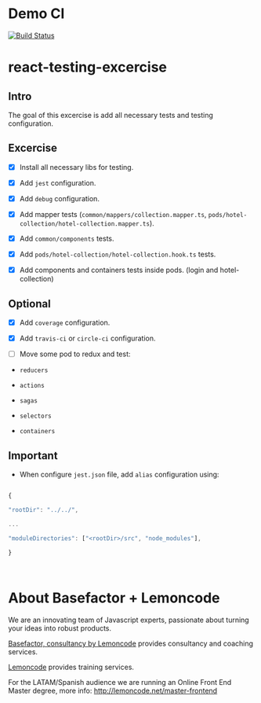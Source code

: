 
  

# Demo CI

  

[![Build Status](https://travis-ci.org/jvda/LemonCode7_Testing.svg?branch=master)](https://travis-ci.org/jvda/LemonCode7_Testing)

  

# react-testing-excercise

  

## Intro

  

The goal of this excercise is add all necessary tests and testing configuration.

  

## Excercise
  
- [x] Install all necessary libs for testing.

- [x] Add `jest` configuration.

- [x] Add `debug` configuration.

- [x] Add mapper tests (`common/mappers/collection.mapper.ts`, `pods/hotel-collection/hotel-collection.mapper.ts`).

- [x] Add `common/components` tests.

- [x] Add `pods/hotel-collection/hotel-collection.hook.ts` tests.

- [x] Add components and containers tests inside pods. (login and hotel-collection)

## Optional

  

- [x] Add `coverage` configuration.

- [x] Add `travis-ci` or `circle-ci` configuration.

- [ ] Move some pod to redux and test:

-  `reducers`

-  `actions`

-  `sagas`

-  `selectors`

-  `containers`

  

## Important

  

- When configure `jest.json` file, add `alias` configuration using:

  

```javascript

{

"rootDir": "../../",

...

"moduleDirectories": ["<rootDir>/src", "node_modules"],

}

  

```

  

# About Basefactor + Lemoncode

  

We are an innovating team of Javascript experts, passionate about turning your ideas into robust products.

  

[Basefactor, consultancy by Lemoncode](http://www.basefactor.com) provides consultancy and coaching services.

  

[Lemoncode](http://lemoncode.net/services/en/#en-home) provides training services.

  

For the LATAM/Spanish audience we are running an Online Front End Master degree, more info: http://lemoncode.net/master-frontend